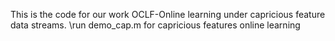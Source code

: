 This is the code for our work OCLF-Online learning under capricious feature data streams.
\\run demo_cap.m for capricious features online learning 

